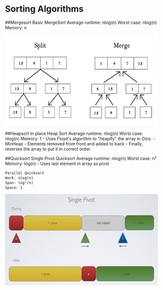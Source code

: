 # Sorting Algorithms
##Mergesort
	Basic MergeSort
	Average runtime: nlog(n)
	Worst case:      nlog(n)
	Memory:			 n

<img src="https://raw.githubusercontent.com/wceriale/sorting/master/images/Mergesort.gif" width="550" height="300" />


##Heapsort
	In place Heap Sort
	Average runtime: nlog(n)
	Worst case:      nlog(n)
	Memory:			 1
	- Uses Floyd's algorithm to "heapify" the array in O(n).
	- MinHeap - Elements removed from front and added to back
	- Finally, reverses the array to put it in correct order.



##Quicksort
	Single Pivot Quicksort
	Average runtime: nlog(n)
	Worst case:      n²
	Memory:			 log(n)
	- Uses last element in array as pivot
	
	Parallel Quicksort
	Work: nlog(n)
	Span: log²(n)
	Space: 1
<img src="https://raw.githubusercontent.com/wceriale/sorting/master/images/Quicksort.png" width="550" height="300" />
